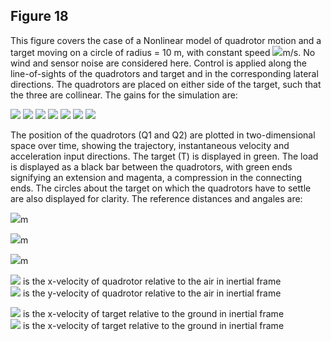 ## Figure 18
This figure covers the case of a Nonlinear model of quadrotor motion and a target moving on a circle of radius = 10 m, with constant speed <img src="https://render.githubusercontent.com/render/math?math=\|v_T\| = 1">m/s. No wind and sensor noise are considered here. Control is applied along the line-of-sights of the quadrotors and target and in the corresponding lateral directions. The quadrotors are placed on either side of the target, such that the three are collinear. The gains for the simulation are:<br>

<img src="https://render.githubusercontent.com/render/math?math=K_{P} = 1">
<img src="https://render.githubusercontent.com/render/math?math=K_{Pr} = 1.5">
<img src="https://render.githubusercontent.com/render/math?math=K_{D} = 2">
<img src="https://render.githubusercontent.com/render/math?math=K_{Dr} = 2.2">
<img src="https://render.githubusercontent.com/render/math?math=K_{P\alpha} = 0">
<img src="https://render.githubusercontent.com/render/math?math=K_{Dr\alpha} = 2">
<img src="https://render.githubusercontent.com/render/math?math=K_{D\alpha} = 2">

The position of the quadrotors (Q1 and Q2) are plotted in two-dimensional space over time, showing the trajectory, instantaneous velocity and acceleration input directions. The target (T) is displayed in green. The load is displayed as a black bar between the quadrotors, with green ends signifying an extension and magenta, a compression in the connecting ends. The circles about the target on which the quadrotors have to settle are also displayed for clarity. The reference distances and angales are:<br>

<img src="https://render.githubusercontent.com/render/math?math=r^d_{1,2} = 4">m

<img src="https://render.githubusercontent.com/render/math?math=r^d_{T,1} = 2">m

<img src="https://render.githubusercontent.com/render/math?math=r^d_{T,2} = 2">m

<img src="https://render.githubusercontent.com/render/math?math=v_x^a"> is the x-velocity of quadrotor relative to the air in inertial frame<br>
<img src="https://render.githubusercontent.com/render/math?math=v_y^a"> is the y-velocity of quadrotor relative to the air in inertial frame<br>

<img src="https://render.githubusercontent.com/render/math?math=v_x^g"> is the x-velocity of target relative to the ground in inertial frame<br>
<img src="https://render.githubusercontent.com/render/math?math=v_x^g"> is the x-velocity of target relative to the ground in inertial frame<br>

